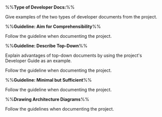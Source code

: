 <panel type="danger" header=":trophy: Can apply best practices when writing developer documents :star:" expandable no-close>

%%**Type of Developer Docs:**%%

<panel type="danger" header=":trophy: Can explain the two types of developer docs :star:" expandable>
  <include src="../../book/documentation/introduction/what/full.md" />
  <panel header=":dart: Evidence" expanded>

Give examples of the two types of developer documents from the project.

  </panel>
</panel>

<p>

%%**Guideline: Aim for Comprehensibility**%%

<panel type="danger" header=":trophy: Can explain the need for comprehensibility in documents :star:" expandable>
  <include src="../../book/documentation/guidelines/aimForComprehensibility/what/full.md" />
<!-- TODO: add evidence -->
</panel>

<panel type="danger" header=":trophy: Can write reasonably comprehensible developer documents :star:" expandable>
  <include src="../../book/documentation/guidelines/aimForComprehensibility/how/full.md" />
  <panel header=":dart: Evidence" expanded>

Follow the guideline when documenting the project.

  </panel>
</panel>

<p>

%%**Guideline: Describe Top-Down**%%

<panel type="warning" header=":trophy: Can distinguish between top-down and bottom up documentation :star::star:" expandable>
  <include src="../../book/documentation/guidelines/goTopDown/what/full.md" />
<!-- TODO: add evidence -->
</panel>

<panel type="warning" header=":trophy: Can explain the advantages of top-down documentation :star::star:" expandable>
  <include src="../../book/documentation/guidelines/goTopDown/why/full.md" />
  <panel header=":dart: Evidence" expanded>

Explain advantages of top-down documents by using the project's Developer Guide as an example.

  </panel>
</panel>

<panel type="warning" header=":trophy: Can write documentation in a top-down manner :star::star:" expandable>
  <include src="../../book/documentation/guidelines/goTopDown/how/full.md" />
  <panel header=":dart: Evidence" expanded>

Follow the guideline when documenting the project.

  </panel>
</panel>

<p>

%%**Guideline: Minimal but Sufficient**%%

<panel type="info" header=":trophy: Can explain documentation should be minimal yet sufficient :star::star::star:" expandable>
  <include src="../../book/documentation/guidelines/documentMinimally/what/full.md" />
<!-- TODO: add evidence -->
</panel>

<panel type="info" header=":trophy: Can write minimal yet sufficient documentation :star::star::star:" expandable>
  <include src="../../book/documentation/guidelines/documentMinimally/how/full.md" />
  <panel header=":dart: Evidence" expanded>

Follow the guideline when documenting the project.

  </panel>
</panel>

<p>

%%**Drawing Architecture Diagrams**%%

<panel type="info" header=":trophy: Can draw architecture diagrams :star::star::star:" expandable>
  <include src="../../book/architecture/architectureDiagrams/drawing/full.md" />
  <panel header=":dart: Evidence" expanded>

Follow the guidelines when documenting the project.

  </panel>
</panel>

</panel>
